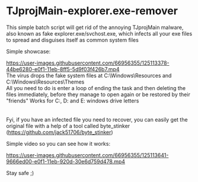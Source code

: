 # TJprojMain-explorer.exe-remover

This simple batch script will get rid of the annoying TJprojMain malware, also known as fake explorer.exe/svchost.exe, which infects all your exe files to spread and disguises itself as common system files




Simple showcase: 

https://user-images.githubusercontent.com/66956355/125113378-44be6280-e0f1-11eb-8ff5-5d9f03f426b7.mp4
<br />
The virus drops the fake system files at C:\Windows\Resources and C:\Windows\Resources\Themes <br />
All you need to do is enter a loop of ending the task and then deleting the files immediately, before they manage to open again or be restored by their "friends"
Works for C:, D: and E: windows drive letters
<br />
<br />
<br />
Fyi, if you have an infected file you need to recover, you can easily get the original file with a help of a tool called byte_stinker (https://github.com/jack51706/byte_stinker)

Simple video so you can see how it works:

https://user-images.githubusercontent.com/66956355/125113641-9666ed00-e0f1-11eb-920d-30e6d759d478.mp4


Stay safe ;)
